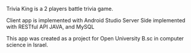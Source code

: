 Trivia King 
is a 2 players battle trivia game. 

Client app is implemented with Android Studio
Server Side implemented with RESTful API JAVA, and MySQL

This app was created as a project for Open University B.sc in computer science in Israel. 
